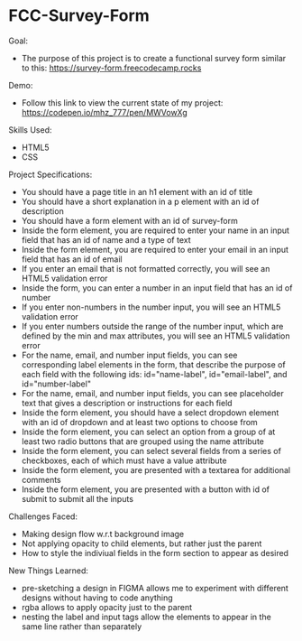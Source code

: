 # FCC-Survey-Form

Goal:

* The purpose of this project is to create a functional survey form similar to this:  https://survey-form.freecodecamp.rocks

Demo: 

* Follow this link to view the current state of my project: https://codepen.io/mhz_777/pen/MWVowXg

Skills Used:
* HTML5
* CSS

Project Specifications:

   * You should have a page title in an h1 element with an id of title
   * You should have a short explanation in a p element with an id of description
   * You should have a form element with an id of survey-form
   * Inside the form element, you are required to enter your name in an input field that has an id of name and a type of text
   * Inside the form element, you are required to enter your email in an input field that has an id of email
   * If you enter an email that is not formatted correctly, you will see an HTML5 validation error
   * Inside the form, you can enter a number in an input field that has an id of number
   * If you enter non-numbers in the number input, you will see an HTML5 validation error
   * If you enter numbers outside the range of the number input, which are defined by the min and max attributes, you will see an HTML5 validation error
   * For the name, email, and number input fields, you can see corresponding label elements in the form, that describe the purpose of each field with the       following ids: id="name-label", id="email-label", and id="number-label"
   * For the name, email, and number input fields, you can see placeholder text that gives a description or instructions for each field
   * Inside the form element, you should have a select dropdown element with an id of dropdown and at least two options to choose from
   * Inside the form element, you can select an option from a group of at least two radio buttons that are grouped using the name attribute
   * Inside the form element, you can select several fields from a series of checkboxes, each of which must have a value attribute
   * Inside the form element, you are presented with a textarea for additional comments
   * Inside the form element, you are presented with a button with id of submit to submit all the inputs
   
Challenges Faced:

   * Making design flow w.r.t background image
   * Not applying opacity to child elements, but rather just the parent
   * How to style the indiviual fields in the form section to appear as desired


New Things Learned:

   * pre-sketching a design in FIGMA allows me to experiment with different designs without having to code anything
   * rgba allows to apply opacity just to the parent
   * nesting the label and input tags allow the elements to appear in the same line rather than separately

   
   
   
 
